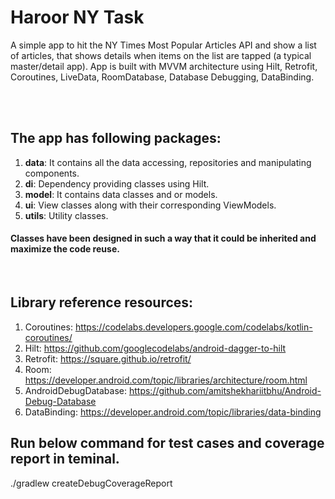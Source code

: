 # Haroor NY Task

A simple app to hit the NY Times Most Popular Articles API and show a list of articles, that shows details when items on the list are tapped (a typical master/detail app). App is built with MVVM architecture using Hilt, Retrofit, Coroutines, LiveData, RoomDatabase, Database Debugging, DataBinding.

<br>

<br>

## The app has following packages:
1. **data**: It contains all the data accessing, repositories and manipulating components.
2. **di**: Dependency providing classes using Hilt.
3. **model**: It contains data classes and or models.
4. **ui**: View classes along with their corresponding ViewModels.
5. **utils**: Utility classes.
#### Classes have been designed in such a way that it could be inherited and maximize the code reuse.
<br>


## Library reference resources:
1. Coroutines: https://codelabs.developers.google.com/codelabs/kotlin-coroutines/
2. Hilt: https://github.com/googlecodelabs/android-dagger-to-hilt
3. Retrofit: https://square.github.io/retrofit/
4. Room: https://developer.android.com/topic/libraries/architecture/room.html
5. AndroidDebugDatabase: https://github.com/amitshekhariitbhu/Android-Debug-Database
6. DataBinding: https://developer.android.com/topic/libraries/data-binding


## Run below command for test cases and coverage report in teminal.

./gradlew createDebugCoverageReport

